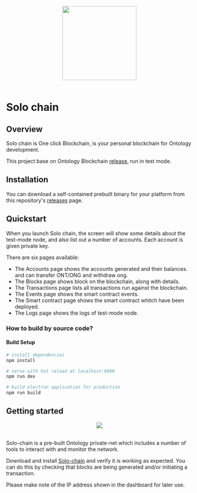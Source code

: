 <div align="center">
  <img src="https://raw.githubusercontent.com/punicasuite/solo-chain/master/image/icon.png" height="200" width="200"><br><br>
</div>


# Solo chain

## Overview



Solo chain is One click Blockchain, is your personal blockchain for Ontology development.

This project base on Ontology Blockchain [release](https://github.com/ontio/ontology/releases), run in test mode.


## Installation

You can download a self-contained prebuilt binary for your platform from this repository's [releases](https://github.com/punicasuite/solo-chain/releases) page.

## Quickstart
When you launch Solo chain, the screen will show some details about the test-mode node, and also list out a number of accounts. Each account is given private key. 


There are six pages available:

* The Accounts page shows the accounts generated and their balances. and can transfer ONT/ONG and withdraw ong.
* The Blocks page shows block on the blockchain, along with details.
* The Transactions page lists all transactions run against the blockchain.
* The Events page shows the smart contract events.
* The Smart contract page shows the smart contract whitch have been deployed.
* The Logs page shows the logs of test-mode node.


### How to build by source code?

#### Build Setup

``` bash
# install dependencies
npm install

# serve with hot reload at localhost:9080
npm run dev

# build electron application for production
npm run build


```

## Getting started

<div align="center">
  <img src="https://raw.githubusercontent.com/punicasuite/solo-chain/master/image/solo_chain.png" ><br><br>
</div>

Solo-chain is a pre-built Ontology private-net which includes a number of tools to interact with and monitor the network.

Download and install [Solo-chain](https://github.com/punicasuite/solo-chain/) and verify it is working as expected. You can do this by checking that blocks are being generated and/or initiating a transaction.

Please make note of the IP address shown in the dashboard for later use.

## 